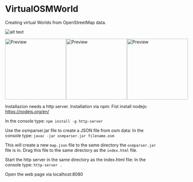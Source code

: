 # VirtualOSMWorld
Creating virtual Worlds from OpenStreetMap data.

![alt text](https://github.com/Rezarak/VirtualOSMWorld/blob/master/Thesis/Thesis%20Bilder/Tokio.PNG)

<div style="display: flex; justify-content: space-around;">
  <img src="[https://github.com/BluJy/SDSketch2Image/blob/main/Examples/Generated_Images/generated-image(32).png](https://github.com/Rezarak/VirtualOSMWorld/blob/master/Thesis/Thesis%20Bilder/Tokio.PNG)" alt="Preview" width="200"/>
  <img src="[https://github.com/BluJy/SDSketch2Image/blob/main/Examples/Generated_Images/generated-image(33).png](https://github.com/JuliBlu/VirtualOSMWorldPublic/blob/main/Thesis/Thesis%20Bilder/Tokio.PNG)" alt="Preview" width="200"/>
  <img src="[https://github.com/BluJy/SDSketch2Image/blob/main/Examples/Generated_Images/generated-image(35).png](https://github.com/JuliBlu/VirtualOSMWorldPublic/blob/main/Thesis/Thesis%20Bilder/ExKarte.PNG)" alt="Preview" width="200"/>
</div>

Installazion needs a http server. 
Installation via npm:
Fist install nodejs: https://nodejs.org/en/

In the console type: 
`npm install -g http-server`

Use the osmparser.jar file to create a JSON file from osm data:
In the console type: 
`javac -jar osmparser.jar filename.osm`

This will create a new `map.json` file to the same directory the `osmparser.jar` file is in.
Drag this file to the same directory as the `index.html` file.

Start the http server in the same directory as the index.html file:
In the console type: `http-server .`

Open the web page via localhost:8080
